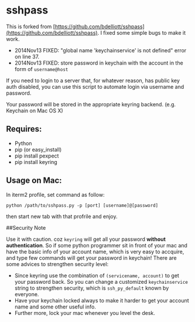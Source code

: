 sshpass
=======

This is forked from [https://github.com/bdelliott/sshpass](https://github.com/bdelliott/sshpass). I fixed some simple bugs to make it work. 

* 2014Nov13 FIXED: "global name 'keychainservice' is not defined" error on line 37. 
* 2014Nov13 FIXED: store password in keychain with the account in the form of `username@host`

If you need to login to a server that, for whatever reason, has public key auth disabled, you can use this script
to automate login via username and password.

Your password will be stored in the appropriate keyring backend. (e.g. Keychain on Mac OS X)

Requires:
---------

* Python
* pip (or easy_install)
* pip install pexpect
* pip install keyring


Usage on Mac:
-------

In iterm2 profile, set command as follow:

    python /path/to/sshpass.py -p [port] [username]@[password]

then start new tab with that profrile and enjoy.

##Security Note

Use it with caution. coz `keyring` will get all your password **without authentication**. So if some python programmer sit in front of your mac and have the basic info of your account name, which is very easy to accquire, and type few commands will get your password in keychain! 
There are some advices to strengthen security level:

* Since keyring use the combination of `(servicename, account)` to get your password back. So you can change a customized `keychainservice` string to strengthen security, which is `ssh_py_default` known by everyone.
* Have your keychain locked always to make it harder to get your account name and some other useful info. 
* Further more, lock your mac whenever you level the desk.